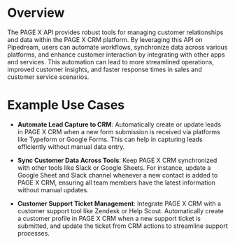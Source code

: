 # Overview

The PAGE X API provides robust tools for managing customer relationships and data within the PAGE X CRM platform. By leveraging this API on Pipedream, users can automate workflows, synchronize data across various platforms, and enhance customer interaction by integrating with other apps and services. This automation can lead to more streamlined operations, improved customer insights, and faster response times in sales and customer service scenarios.

# Example Use Cases

- **Automate Lead Capture to CRM**: Automatically create or update leads in PAGE X CRM when a new form submission is received via platforms like Typeform or Google Forms. This can help in capturing leads efficiently without manual data entry.

- **Sync Customer Data Across Tools**: Keep PAGE X CRM synchronized with other tools like Slack or Google Sheets. For instance, update a Google Sheet and Slack channel whenever a new contact is added to PAGE X CRM, ensuring all team members have the latest information without manual updates.

- **Customer Support Ticket Management**: Integrate PAGE X CRM with a customer support tool like Zendesk or Help Scout. Automatically create a customer profile in PAGE X CRM when a new support ticket is submitted, and update the ticket from CRM actions to streamline support processes.

